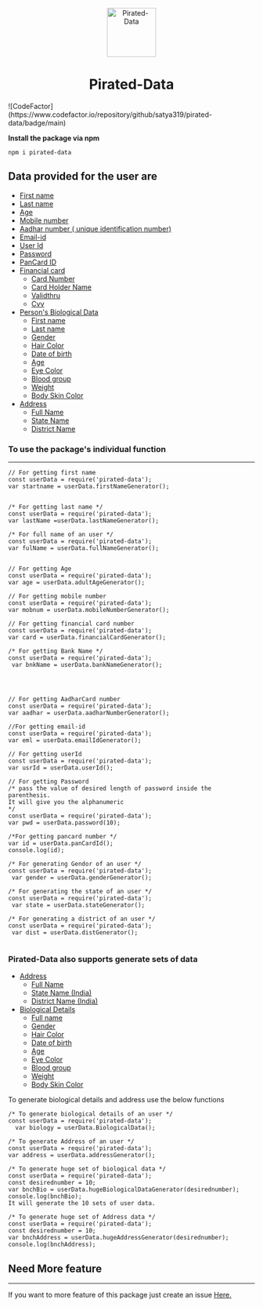 
<p align="center">
  <a href="#">
    <img alt="Pirated-Data" src="https://github.com/satya319/pirated-data/blob/main/package/Images/pirated-data-logo.png?raw=true"width="100" height="100" />
  </a>
</p>
<h1 align="center">
 Pirated-Data
</h1>
 ![CodeFactor](https://www.codefactor.io/repository/github/satya319/pirated-data/badge/main)
 
**Install the package via npm**
```
npm i pirated-data
```
## Data provided for the user are 

- [First name](#First-name)
- [Last name](#Last-name)
- [Age](#Age)
- [Mobile number](#Mobile-number)
- [Aadhar number ( unique identification number)](#Aadhar-number-(unique-identification-number))
- [Email-id](#Email-id)
- [User Id](#User-Id)
- [Password](#Password)
- [PanCard ID](#PanCard-ID)
- [Financial card](#Financial-card)
  - [Card Number](#Card-Number)
  - [Card Holder Name](#Card-Holder-Name)
  - [Validthru](#Validthru)
  - [Cvv](#Cvv)
- [Person's Biological Data](#Person's-Biological-Data)
  - [First name](#First-name)
  - [Last name](#Last-name)
  - [Gender](#Gender)
  - [Hair Color](#Hair-Color)
  - [Date of birth](#Date-of-birth)
  - [Age](#Age)
  - [Eye Color](#Eye-Color)
  - [Blood group](#Blood-group)
  - [Weight](#Weight)
  - [Body Skin Color](#Body-Skin-Color)
- [Address](#Address)
  - [Full Name](#Full-Name)
  - [State Name](#State-Name)
  - [District Name](#District-Name)

### To use the package's individual function
-----------------------------------------------
```
// For getting first name 
const userData = require('pirated-data');
var startname = userData.firstNameGenerator();


/* For getting last name */
const userData = require('pirated-data');
var lastName =userData.lastNameGenerator();

/* For full name of an user */
const userData = require('pirated-data');
var fulName = userData.fullNameGenerator();


// For getting Age
const userData = require('pirated-data');
var age = userData.adultAgeGenerator();

// For getting mobile number
const userData = require('pirated-data');
var mobnum = userData.mobileNumberGenerator();

// For getting financial card number
const userData = require('pirated-data');
var card = userData.financialCardGenerator();

/* For getting Bank Name */
const userData = require('pirated-data');
 var bnkName = userData.bankNameGenerator();




// For getting AadharCard number
const userData = require('pirated-data');
var aadhar = userData.aadharNumberGenerator();

//For getting email-id
const userData = require('pirated-data');
var eml = userData.emailIdGenerator();

// For getting userId
const userData = require('pirated-data');
var usrId = userData.userId();

// For getting Password
/* pass the value of desired length of password inside the parenthesis. 
It will give you the alphanumeric 
*/
const userData = require('pirated-data');
var pwd = userData.password(10);

/*For getting pancard number */
var id = userData.panCardId();
console.log(id);

/* For generating Gendor of an user */
const userData = require('pirated-data');
 var gender = userData.genderGenerator();

/* For generating the state of an user */
const userData = require('pirated-data');
 var state = userData.stateGenerator();

/* For generating a district of an user */
const userData = require('pirated-data');
 var dist = userData.distGenerator();


```
### Pirated-Data also supports generate sets of data
- [Address](#Address)
  - [Full Name](#Full-Name)
  - [State Name (India)](#State-Name-(-India-))
  - [District Name (India)](#District-Name-(-India-))
- [Biological Details](#Biological-Details)
  - [Full name](#Full-name)
  - [Gender](#Gender)
  - [Hair Color](#Hair-Color)
  - [Date of birth](#Date-of-birth)
  - [Age](#Age)
  - [Eye Color](#Eye-Color)
  - [Blood group](#Blood-group)
  - [Weight](#Weight)
  - [Body Skin Color](#Body-Skin-Color)



To generate biological details and address use the below functions
```
/* To generate biological details of an user */
const userData = require('pirated-data');
  var biology = userData.BiologicalData();

/* To generate Address of an user */
const userData = require('pirated-data');
var address = userData.addressGenerator();

/* To generate huge set of biological data */
const userData = require('pirated-data');
const desirednumber = 10;
var bnchBio = userData.hugeBiologicalDataGenerator(desirednumber);
console.log(bnchBio);
It will generate the 10 sets of user data.

/* To generate huge set of Address data */
const userData = require('pirated-data');
const desirednumber = 10;
var bnchAddress = userData.hugeAddressGenerator(desirednumber);
console.log(bnchAddress);
```
## Need More feature
_________________________________
If you want to more feature of this package just create an issue [Here.](https://github.com/satya319/pirated-data/issues)

